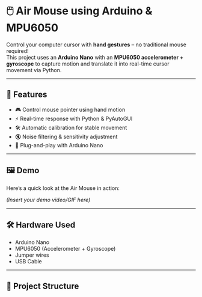 # 🖱️ Air Mouse using Arduino & MPU6050

Control your computer cursor with **hand gestures** – no traditional mouse required!  
This project uses an **Arduino Nano** with an **MPU6050 accelerometer + gyroscope** to capture motion and translate it into real-time cursor movement via Python.

---

## 🚀 Features
- 🎮 Control mouse pointer using hand motion  
- ⚡ Real-time response with Python & PyAutoGUI  
- 🛠️ Automatic calibration for stable movement  
- 🔇 Noise filtering & sensitivity adjustment  
- 🔌 Plug-and-play with Arduino Nano  

---

## 🖼️ Demo
Here’s a quick look at the Air Mouse in action:  

*(Insert your demo video/GIF here)*

---

## 🛠️ Hardware Used
- Arduino Nano  
- MPU6050 (Accelerometer + Gyroscope)  
- Jumper wires  
- USB Cable  

---

## 📂 Project Structure
